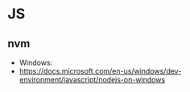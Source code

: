 # JS

## nvm

- Windows:
- https://docs.microsoft.com/en-us/windows/dev-environment/javascript/nodejs-on-windows
